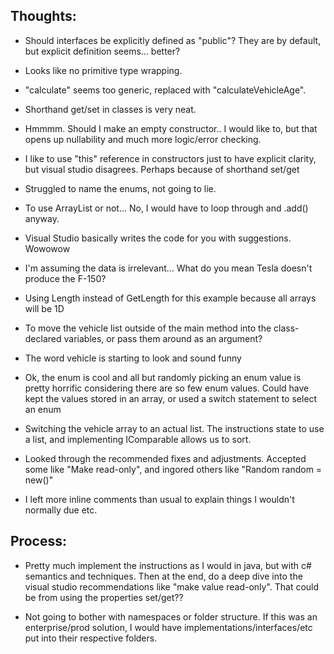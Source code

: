 ## Thoughts:

* Should interfaces be explicitly defined as "public"? They are by default, but explicit definition seems... better?

* Looks like no primitive type wrapping.

* "calculate" seems too generic, replaced with "calculateVehicleAge".

* Shorthand get/set in classes is very neat.

* Hmmmm. Should I make an empty constructor.. I would like to, but that opens up nullability and much more logic/error checking. 

* I like to use "this" reference in constructors just to have explicit clarity, but visual studio disagrees. Perhaps because of shorthand set/get

* Struggled to name the enums, not going to lie. 

* To use ArrayList or not... No, I would have to loop through and .add() anyway.

* Visual Studio basically writes the code for you with suggestions. Wowowow

* I'm assuming the data is irrelevant... What do you mean Tesla doesn't produce the F-150?

* Using Length instead of GetLength for this example because all arrays will be 1D

* To move the vehicle list outside of the main method into the class-declared variables, or pass them around as an argument?

* The word vehicle is starting to look and sound funny

* Ok, the enum is cool and all but randomly picking an enum value is pretty horrific considering there are so few enum values. Could have kept the values stored in an array, or used a switch statement to select an enum

* Switching the vehicle array to an actual list. The instructions state to use a list, and implementing IComparable allows us to sort.

* Looked through the recommended fixes and adjustments. Accepted some like "Make read-only", and ingored others like "Random random = new()"

* I left more inline comments than usual to explain things I wouldn't normally due etc.


## Process:

* Pretty much implement the instructions as I would in java, but with c# semantics and techniques. Then at the end, do a deep dive into the visual studio recommendations like "make value read-only". That could be from using the properties set/get?? 

* Not going to bother with namespaces or folder structure. If this was an enterprise/prod solution, I would have implementations/interfaces/etc put into their respective folders.
